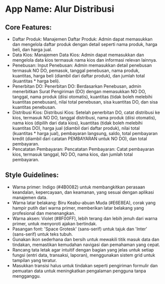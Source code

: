 # **App Name**: Alur Distribusi

## Core Features:

- Daftar Produk: Manajemen Daftar Produk: Admin dapat memasukkan dan mengelola daftar produk dengan detail seperti nama produk, harga beli, dan harga jual.
- Data Kios: Manajemen Data Kios: Admin dapat memasukkan dan mengelola data kios termasuk nama kios dan informasi relevan lainnya.
- Penebusan: Input Penebusan: Admin memasukkan detail penebusan termasuk NO DO, pemasok, tanggal penebusan, nama produk, kuantitas, harga beli (diambil dari daftar produk), dan jumlah total (kuantitas * harga beli).
- Penerbitan DO: Penerbitan DO: Berdasarkan Penebusan, admin menerbitkan Surat Pengiriman (DO) dengan memasukkan NO DO, tanggal, nama produk (diisi otomatis), kuantitas (tidak boleh melebihi kuantitas penebusan), nilai total penebusan, sisa kuantitas DO, dan sisa kuantitas penebusan.
- Distribusi Kios: Distribusi Kios: Setelah penerbitan DO, catat distribusi ke kios, termasuk NO DO, tanggal distribusi, nama produk (diisi otomatis), nama kios (dipilih dari data kios), kuantitas (tidak boleh melebihi kuantitas DO), harga jual (diambil dari daftar produk), nilai total (kuantitas * harga jual), pembayaran langsung, saldo, total pembayaran kredit (diambil dari catatan PEMBAYARAN untuk NO DO), dan total pembayaran.
- Pencatatan Pembayaran: Pencatatan Pembayaran: Catat pembayaran kios, termasuk tanggal, NO DO, nama kios, dan jumlah total pembayaran.

## Style Guidelines:

- Warna primer: Indigo (#4B0082) untuk membangkitkan perasaan keandalan, kepercayaan, dan keamanan, yang sesuai dengan aplikasi manajemen data.
- Warna latar belakang: Biru Keabu-abuan Muda (#E6E8EA), corak yang hampir putih dari warna primer, memberikan latar belakang yang profesional dan menenangkan.
- Warna aksen: Violet (#8F00FF), lebih terang dan lebih jenuh dari warna primer, untuk menyoroti ajakan bertindak.
- Pasangan font: 'Space Grotesk' (sans-serif) untuk tajuk dan 'Inter' (sans-serif) untuk teks tubuh.
- Gunakan ikon sederhana dan bersih untuk mewakili titik masuk data dan tindakan, memastikan kemudahan navigasi dan pemahaman yang cepat.
- Rancang tata letak agar intuitif dengan bagian yang jelas untuk setiap fungsi (entri data, transaksi, laporan), menggunakan sistem grid untuk tampilan yang teratur.
- Masukkan transisi halus untuk tindakan seperti pengiriman formulir dan pemuatan data untuk meningkatkan pengalaman pengguna tanpa mengganggu.